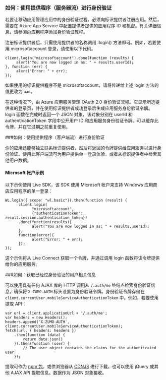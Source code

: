 ### <a name="server-auth"></a>如何：使用提供程序（服务器流）进行身份验证
若要让移动应用管理应用中的身份验证过程，必须向标识提供者注册应用。然后，需要在 Azure App Service 中配置提供者提供的应用程序 ID 和机密。有关详细信息，请参阅[向应用程序添加身份验证](../articles/app-service-mobile/app-service-mobile-cordova-get-started-users.md)教程。

注册标识提供者后，只需使用提供者的名称调用 .login() 方法即可。例如，若要使用 microsoftaccount 登录，请使用以下代码。


	client.login("microsoftaccount").done(function (results) {
	     alert("You are now logged in as: " + results.userId);
	}, function (err) {
	     alert("Error: " + err);
	});


如果使用的标识提供程序不是 microsoftaccount，请将传递给上述 login 方法的值更改为 `aad`。

在这种情况下，由 Azure 应用服务管理 OAuth 2.0 身份验证流程。它显示所选提供者的登录页，并在使用标识提供者成功登录后生成应用服务身份验证令牌。login 函数在完成时返回一个 JSON 对象，该对象分别在 userId 和 authenticationToken 字段中公开用户 ID 和应用服务身份验证令牌。可以缓存此令牌，并在它过期之前重复使用。

###<a name="client-auth"></a>如何：使用提供程序（客户端流）进行身份验证

你的应用还能够独立联系标识提供者，然后将返回的令牌提供给应用服务以进行身份验证。使用此客户端流可为用户提供单一登录体验，或者从标识提供者中检索其他用户数据。


#### Microsoft 帐户示例

以下示例使用 Live SDK，该 SDK 使用 Microsoft 帐户来支持 Windows 应用商店应用程序的单一登录：


	WL.login({ scope: "wl.basic"}).then(function (result) {
	      client.login(
	            "microsoftaccount",
	            {"authenticationToken": result.session.authentication_token})
	      .done(function(results){
	            alert("You are now logged in as: " + results.userId);
	      },
	      function(error){
	            alert("Error: " + err);
	      });
	});


这个示例将从 Live Connect 获取一个令牌，并通过调用 login 函数将该令牌提供给你的应用服务。

###<a name="auth-getinfo"></a>如何：获取已经过身份验证的用户相关信息

可以使用具有任何 AJAX 库的 HTTP 调用从 `/.auth/me` 终结点检索身份验证信息。确保将 `X-ZUMO-AUTH` 标头设置为身份验证令牌。身份验证令牌存储在 `client.currentUser.mobileServiceAuthenticationToken` 中。例如，若要使用提取 API：


	var url = client.applicationUrl + '/.auth/me';
	var headers = new Headers();
	headers.append('X-ZUMO-AUTH', client.currentUser.mobileServiceAuthenticationToken);
	fetch(url, { headers: headers })
	    .then(function (data) {
	        return data.json()
	    }).then(function (user) {
	        // The user object contains the claims for the authenticated user
	    });


提取可作为 [npm 包](https://www.npmjs.com/package/whatwg-fetch)，或供浏览器从 [CDNJS](https://cdnjs.com/libraries/fetch) 进行下载。也可以使用 jQuery 或其他 AJAX API 提取信息。数据作为 JSON 对象接收。

<!---HONumber=Mooncake_0116_2017-->
